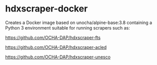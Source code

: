 # hdxscraper-docker
Creates a Docker image based on unocha/alpine-base:3.8 containing a Python 3 environment suitable for running scrapers such as:

https://github.com/OCHA-DAP/hdxscraper-fts

https://github.com/OCHA-DAP/hdxscraper-acled

https://github.com/OCHA-DAP/hdxscraper-unesco
